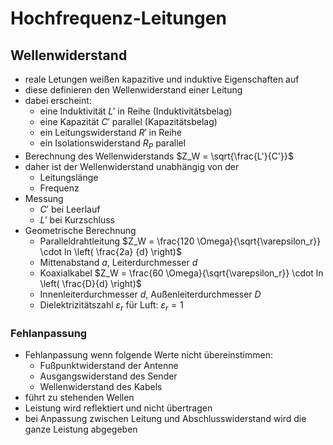 # Hochfrequenz-Leitungen

## Wellenwiderstand

* reale Letungen weißen kapazitive und induktive Eigenschaften auf
* diese definieren den Wellenwiderstand einer Leitung
* dabei erscheint:
    * eine Induktivität $L'$ in Reihe (Induktivitätsbelag)
    * eine Kapazität $C'$ parallel (Kapazitätsbelag)
    * ein Leitungswiderstand $R'$ in Reihe
    * ein Isolationswiderstand $R_P$ parallel
* Berechnung des Wellenwiderstands $Z_W = \sqrt{\frac{L'}{C'}}$
* daher ist der Wellenwiderstand unabhängig von der
    * Leitungslänge
    * Frequenz
* Messung
    * $C'$ bei Leerlauf
    * $L'$ bei Kurzschluss
* Geometrische Berechnung
    * Paralleldrahtleitung $Z_W = \frac{120 \Omega}{\sqrt{\varepsilon_r}} \cdot ln \left( \frac{2a}
{d} \right)$
    * Mittenabstand $a$, Leiterdurchmesser $d$
    * Koaxialkabel $Z_W = \frac{60 \Omega}{\sqrt{\varepsilon_r}} \cdot ln \left( \frac{D}{d} \right)$
    * Innenleiterdurchmesser $d$, Außenleiterdurchmesser $D$
    * Dielektrizitätszahl $\varepsilon_r$ für Luft: $\varepsilon_r = 1$

### Fehlanpassung
* Fehlanpassung wenn folgende Werte nicht übereinstimmen:
    * Fußpunktwiderstand der Antenne
    * Ausgangswiderstand des Sender
    * Wellenwiderstand des Kabels
* führt zu stehenden Wellen
* Leistung wird reflektiert und nicht übertragen
* bei Anpassung zwischen Leitung und Abschlusswiderstand wird die ganze Leistung abgegeben